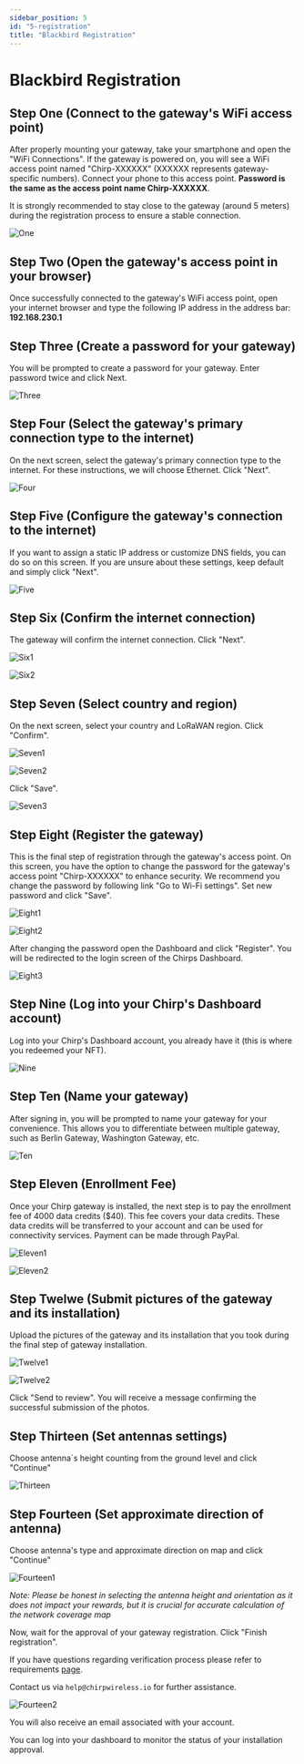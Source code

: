 ```yaml
---
sidebar_position: 5
id: "5-registration"
title: "Blackbird Registration"
---
```


# Blackbird Registration

## Step One (Connect to the gateway's WiFi access point)

After properly mounting your gateway, take your smartphone and open the "WiFi Connections". If the gateway is powered on, you will see a WiFi access point named "Chirp-XXXXXX" (XXXXXX represents gateway-specific numbers). Connect your phone to this access point. **Password is the same as the access point name Chirp-XXXXXX**.

It is strongly recommended to stay close to the gateway (around 5 meters) during the registration process to ensure a stable connection.

![One](/docs/Chirp%20Network/Blackbird/2%20-%20Quick%20start%20guide/registration/1.jpg)

## Step Two (Open the gateway's access point in your browser)

Once successfully connected to the gateway's WiFi access point, open your internet browser and type the following IP address in the address bar: **192.168.230.1**

## Step Three (Create a password for your gateway)

You will be prompted to create a password for your gateway. Enter password twice and click Next.

![Three](/docs/Chirp%20Network/Blackbird/2%20-%20Quick%20start%20guide/registration/1.png)

## Step Four (Select the gateway's primary connection type to the internet)

On the next screen, select the gateway's primary connection type to the internet. For these instructions, we will choose Ethernet. Click "Next".

![Four](/docs/Chirp%20Network/Blackbird/2%20-%20Quick%20start%20guide/registration/2.png)

## Step Five (Configure the gateway's connection to the internet)

If you want to assign a static IP address or customize DNS fields, you can do so on this screen. If you are unsure about these settings, keep default and simply click "Next".

![Five](/docs/Chirp%20Network/Blackbird/2%20-%20Quick%20start%20guide/registration/3.png)

## Step Six (Confirm the internet connection)

The gateway will confirm the internet connection. Click "Next".

![Six1](/docs/Chirp%20Network/Blackbird/2%20-%20Quick%20start%20guide/registration/4.png)

![Six2](/docs/Chirp%20Network/Blackbird/2%20-%20Quick%20start%20guide/registration/5.png)

## Step Seven (Select country and region)

On the next screen, select your country and LoRaWAN region. Click "Confirm".

![Seven1](/docs/Chirp%20Network/Blackbird/2%20-%20Quick%20start%20guide/registration/6.png)

![Seven2](/docs/Chirp%20Network/Blackbird/2%20-%20Quick%20start%20guide/registration/7.png)

Click "Save".

![Seven3](/docs/Chirp%20Network/Blackbird/2%20-%20Quick%20start%20guide/registration/8.png)

## Step Eight (Register the gateway)

This is the final step of registration through the gateway's access point. On this screen, you have the option to change the password for the gateway's access point "Chirp-XXXXXX" to enhance security. We recommend you change the password by following link "Go to Wi-Fi settings". Set new password and click "Save".

![Eight1](/docs/Chirp%20Network/Blackbird/2%20-%20Quick%20start%20guide/registration/9.png)

![Eight2](/docs/Chirp%20Network/Blackbird/2%20-%20Quick%20start%20guide/registration/9-2.png)

After changing the password open the Dashboard and click "Register". You will be redirected to the login screen of the Chirps Dashboard.

![Eight3](/docs/Chirp%20Network/Blackbird/2%20-%20Quick%20start%20guide/registration/10.png)

## Step Nine (Log into your Chirp's Dashboard account)​

Log into your Chirp's Dashboard account, you already have it (this is where you redeemed your NFT).

![Nine](/docs/Chirp%20Network/Blackbird/2%20-%20Quick%20start%20guide/registration/11-1.png)

## Step Ten (Name your gateway)

After signing in, you will be prompted to name your gateway for your convenience. This allows you to differentiate between multiple gateway, such as Berlin Gateway, Washington Gateway, etc.

![Ten](/docs/Chirp%20Network/Blackbird/2%20-%20Quick%20start%20guide/registration/11-2.png)

## Step Eleven (Enrollment Fee)

Once your Chirp gateway is installed, the next step is to pay the enrollment fee of 4000 data credits ($40). This fee covers your data credits. These data credits will be transferred to your account and can be used for connectivity services. Payment can be made through PayPal.

![Eleven1](/docs/Chirp%20Network/Blackbird/2%20-%20Quick%20start%20guide/registration/12-1.png)

![Eleven2](/docs/Chirp%20Network/Blackbird/2%20-%20Quick%20start%20guide/registration/12-2.png)

## Step Twelwe (Submit pictures of the gateway and its installation)

Upload the pictures of the gateway and its installation that you took during the final step of gateway installation.

![Twelve1](/docs/Chirp%20Network/Blackbird/2%20-%20Quick%20start%20guide/registration/13.png)

![Twelve2](/docs/Chirp%20Network/Blackbird/2%20-%20Quick%20start%20guide/registration/14.png)

Click "Send to review". You will receive a message confirming the successful submission of the photos.

## Step Thirteen (Set antennas settings)

Choose antenna`s height counting from the ground level and click "Continue"

![Thirteen](/docs/Chirp%20Network/Blackbird/2%20-%20Quick%20start%20guide/registration/15.png)

## Step Fourteen (Set approximate direction of antenna)

Choose antenna's type and approximate direction on map and click "Continue"

![Fourteen1](/docs/Chirp%20Network/Blackbird/2%20-%20Quick%20start%20guide/registration/16.png)

_Note: Please be honest in selecting the antenna height and orientation as it does not impact your rewards, but it is crucial for accurate calculation of the network coverage map_

Now, wait for the approval of your gateway registration. Click "Finish registration".

If you have questions regarding verification process please refer to requirements [page](verification).

Contact us via `help@chirpwireless.io` for further assistance.

![Fourteen2](/docs/Chirp%20Network/Blackbird/2%20-%20Quick%20start%20guide/registration/17.png)

You will also receive an email associated with your account.

You can log into your dashboard to monitor the status of your installation approval.
